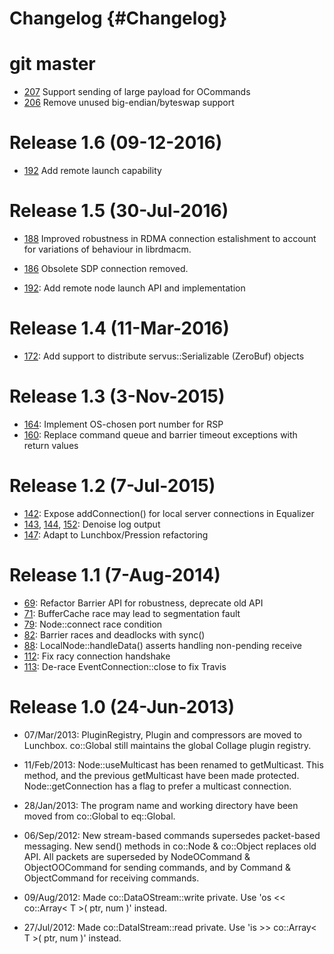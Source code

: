 # Changelog {#Changelog}

# git master

* [207](https://github.com/Eyescale/Collage/pull/207)
  Support sending of large payload for OCommands
* [206](https://github.com/Eyescale/Collage/pull/206)
  Remove unused big-endian/byteswap support

# Release 1.6 (09-12-2016)

* [192](https://github.com/Eyescale/Collage/pull/192)
  Add remote launch capability

# Release 1.5 (30-Jul-2016)

* [188](https://github.com/Eyescale/Collage/pull/188)
  Improved robustness in RDMA connection estalishment to account for variations
  of behaviour in librdmacm.
* [186](https://github.com/Eyescale/Collage/pull/186)
  Obsolete SDP connection removed.

* [192](https://github.com/Eyescale/Collage/pull/192):
  Add remote node launch API and implementation

# Release 1.4 (11-Mar-2016)

* [172](https://github.com/Eyescale/Collage/pull/172):
  Add support to distribute servus::Serializable (ZeroBuf) objects

# Release 1.3 (3-Nov-2015)

* [164](https://github.com/Eyescale/Collage/pull/164): Implement
  OS-chosen port number for RSP
* [160](https://github.com/Eyescale/Collage/pull/160): Replace command
  queue and barrier timeout exceptions with return values

# Release 1.2 (7-Jul-2015)

* [142](https://github.com/Eyescale/Collage/pull/142): Expose addConnection()
  for local server connections in Equalizer
* [143](https://github.com/Eyescale/Collage/pull/143),
  [144](https://github.com/Eyescale/Collage/pull/144),
  [152](https://github.com/Eyescale/Collage/pull/152): Denoise log output
* [147](https://github.com/Eyescale/Collage/pull/147): Adapt to
  Lunchbox/Pression refactoring

# Release 1.1 (7-Aug-2014)

* [69](https://github.com/Eyescale/Collage/pull/69): Refactor Barrier API for
  robustness, deprecate old API
* [71](https://github.com/Eyescale/Collage/issues/71): BufferCache race may lead
  to segmentation fault
* [79](https://github.com/Eyescale/Collage/issues/79): Node::connect race
  condition
* [82](https://github.com/Eyescale/Collage/issues/82): Barrier races and
  deadlocks with sync()
* [88](https://github.com/Eyescale/Collage/issues/88): LocalNode::handleData()
  asserts handling non-pending receive
* [112](https://github.com/Eyescale/Collage/pull/112): Fix racy connection
  handshake
* [113](https://github.com/Eyescale/Collage/pull/113): De-race
  EventConnection::close to fix Travis

# Release 1.0 (24-Jun-2013)

* 07/Mar/2013: PluginRegistry, Plugin and compressors are moved to
  Lunchbox.  co::Global still maintains the global Collage plugin
  registry.

* 11/Feb/2013: Node::useMulticast has been renamed to getMulticast. This
  method, and the previous getMulticast have been made protected.
  Node::getConnection has a flag to prefer a multicast connection.

* 28/Jan/2013: The program name and working directory have been moved
  from co::Global to eq::Global.

* 06/Sep/2012: New stream-based commands supersedes packet-based
  messaging. New send() methods in co::Node & co::Object replaces old
  API. All packets are superseded by NodeOCommand & ObjectOOCommand for
  sending commands, and by Command & ObjectCommand for receiving
  commands.

* 09/Aug/2012: Made co::DataOStream::write private. Use 'os <<
  co::Array< T >( ptr, num )' instead.

* 27/Jul/2012: Made co::DataIStream::read private. Use 'is >> co::Array<
  T >( ptr, num )' instead.
